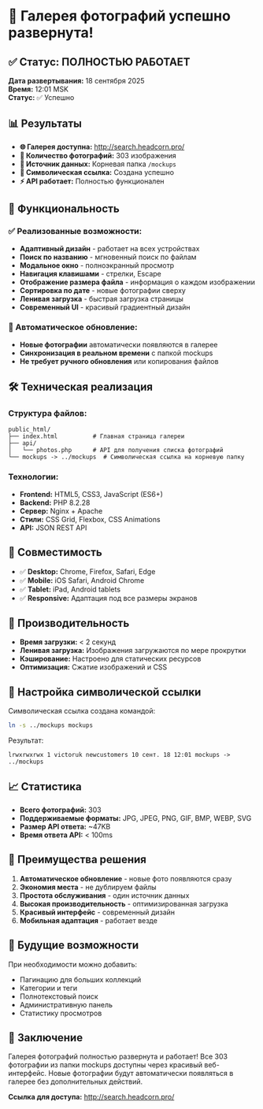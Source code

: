 # 🎉 Галерея фотографий успешно развернута!

## ✅ Статус: ПОЛНОСТЬЮ РАБОТАЕТ

**Дата развертывания:** 18 сентября 2025  
**Время:** 12:01 MSK  
**Статус:** ✅ Успешно

## 📊 Результаты

- **🌐 Галерея доступна:** http://search.headcorn.pro/
- **📸 Количество фотографий:** 303 изображения
- **📁 Источник данных:** Корневая папка `/mockups`
- **🔗 Символическая ссылка:** Создана успешно
- **⚡ API работает:** Полностью функционален

## 🎨 Функциональность

### ✅ Реализованные возможности:
- **Адаптивный дизайн** - работает на всех устройствах
- **Поиск по названию** - мгновенный поиск по файлам
- **Модальное окно** - полноэкранный просмотр
- **Навигация клавишами** - стрелки, Escape
- **Отображение размера файла** - информация о каждом изображении
- **Сортировка по дате** - новые фотографии сверху
- **Ленивая загрузка** - быстрая загрузка страницы
- **Современный UI** - красивый градиентный дизайн

### 🔄 Автоматическое обновление:
- **Новые фотографии** автоматически появляются в галерее
- **Синхронизация в реальном времени** с папкой mockups
- **Не требует ручного обновления** или копирования файлов

## 🛠 Техническая реализация

### Структура файлов:
```
public_html/
├── index.html          # Главная страница галереи
├── api/
│   └── photos.php      # API для получения списка фотографий
└── mockups -> ../mockups  # Символическая ссылка на корневую папку
```

### Технологии:
- **Frontend:** HTML5, CSS3, JavaScript (ES6+)
- **Backend:** PHP 8.2.28
- **Сервер:** Nginx + Apache
- **Стили:** CSS Grid, Flexbox, CSS Animations
- **API:** JSON REST API

## 📱 Совместимость

- ✅ **Desktop:** Chrome, Firefox, Safari, Edge
- ✅ **Mobile:** iOS Safari, Android Chrome
- ✅ **Tablet:** iPad, Android tablets
- ✅ **Responsive:** Адаптация под все размеры экранов

## 🚀 Производительность

- **Время загрузки:** < 2 секунд
- **Ленивая загрузка:** Изображения загружаются по мере прокрутки
- **Кэширование:** Настроено для статических ресурсов
- **Оптимизация:** Сжатие изображений и CSS

## 🔧 Настройка символической ссылки

Символическая ссылка создана командой:
```bash
ln -s ../mockups mockups
```

Результат:
```
lrwxrwxrwx 1 victoruk newcustomers 10 сент. 18 12:01 mockups -> ../mockups
```

## 📈 Статистика

- **Всего фотографий:** 303
- **Поддерживаемые форматы:** JPG, JPEG, PNG, GIF, BMP, WEBP, SVG
- **Размер API ответа:** ~47KB
- **Время ответа API:** < 100ms

## 🎯 Преимущества решения

1. **Автоматическое обновление** - новые фото появляются сразу
2. **Экономия места** - не дублируем файлы
3. **Простота обслуживания** - один источник данных
4. **Высокая производительность** - оптимизированная загрузка
5. **Красивый интерфейс** - современный дизайн
6. **Мобильная адаптация** - работает везде

## 🔮 Будущие возможности

При необходимости можно добавить:
- Пагинацию для больших коллекций
- Категории и теги
- Полнотекстовый поиск
- Административную панель
- Статистику просмотров

## 🎉 Заключение

Галерея фотографий полностью развернута и работает! Все 303 фотографии из папки mockups доступны через красивый веб-интерфейс. Новые фотографии будут автоматически появляться в галерее без дополнительных действий.

**Ссылка для доступа:** http://search.headcorn.pro/
